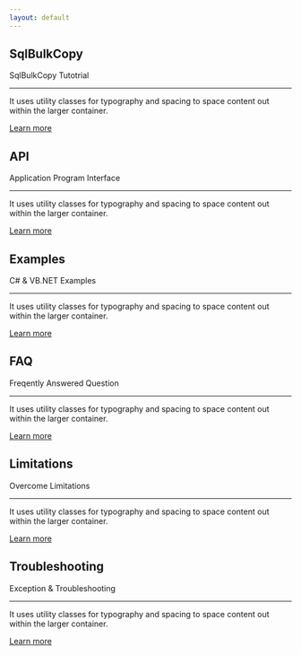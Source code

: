 ```yaml
---
layout: default
---
```


<div class="row">
	<div class="col-sm-4">
		<div class="jumbotron">
			<h2 class="display-4">SqlBulkCopy</h2>
			<p class="lead">SqlBulkCopy Tutotrial</p>
			<hr class="my-4">
			<p>It uses utility classes for typography and spacing to space content out within the larger container.</p>
			<p class="lead">
				<a class="btn btn-primary btn-lg" href="#" role="button">Learn more</a>
			</p>
		</div>
	</div>
	<div class="col-sm-4">
		<div class="jumbotron">
			<h2 class="display-4">API</h2>
			<p class="lead">Application Program Interface</p>
			<hr class="my-4">
			<p>It uses utility classes for typography and spacing to space content out within the larger container.</p>
			<p class="lead">
				<a class="btn btn-primary btn-lg" href="#" role="button">Learn more</a>
			</p>
		</div>
	</div>
	<div class="col-sm-4">
		<div class="jumbotron">
			<h2 class="display-4">Examples</h2>
			<p class="lead">C# & VB.NET Examples</p>
			<hr class="my-4">
			<p>It uses utility classes for typography and spacing to space content out within the larger container.</p>
			<p class="lead">
				<a class="btn btn-primary btn-lg" href="#" role="button">Learn more</a>
			</p>
		</div>
	</div>
</div>

<div class="row">
	<div class="col-sm-4">
		<div class="jumbotron">
			<h2 class="display-4">FAQ</h2>
			<p class="lead">Freqently Answered Question</p>
			<hr class="my-4">
			<p>It uses utility classes for typography and spacing to space content out within the larger container.</p>
			<p class="lead">
				<a class="btn btn-primary btn-lg" href="#" role="button">Learn more</a>
			</p>
		</div>
	</div>
	<div class="col-sm-4">
		<div class="jumbotron">
			<h2 class="display-4">Limitations</h2>
			<p class="lead">Overcome Limitations</p>
			<hr class="my-4">
			<p>It uses utility classes for typography and spacing to space content out within the larger container.</p>
			<p class="lead">
				<a class="btn btn-primary btn-lg" href="#" role="button">Learn more</a>
			</p>
		</div>
	</div>
	<div class="col-sm-4">
		<div class="jumbotron">
			<h2 class="display-4">Troubleshooting</h2>
			<p class="lead">Exception & Troubleshooting</p>
			<hr class="my-4">
			<p>It uses utility classes for typography and spacing to space content out within the larger container.</p>
			<p class="lead">
				<a class="btn btn-primary btn-lg" href="#" role="button">Learn more</a>
			</p>
		</div>
	</div>
</div>
